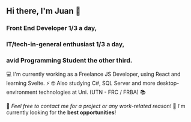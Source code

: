 ## Hi there, I'm Juan 👋
### Front End Developer 1/3 a day, 
### IT/tech-in-general enthusiast 1/3 a day, 
### avid Programming Student the other third.

💻 I'm currently working as a Freelance JS Developer, using React and learning Svelte. ⚡
🤓 Also studying C#, SQL Server and more desktop-environment technologies at Uni. (UTN - FRC / FRBA) 📚

💬 _Feel free to contact me for a project or any work-related reason!_
🔭 I'm currently looking for the __best opportunities__!

<!--
**JuanFrAguirre/JuanFrAguirre** is a ✨ _special_ ✨ repository because its `README.md` (this file) appears on your GitHub profile.

Here are some ideas to get you started:

- 🔭 I’m currently working on ...
- 🌱 I’m currently learning ...
- 👯 I’m looking to collaborate on ...
- 🤔 I’m looking for help with ...
- 💬 Ask me about ...
- 📫 How to reach me: ...
- 😄 Pronouns: ...
- ⚡ Fun fact: ...
-->
